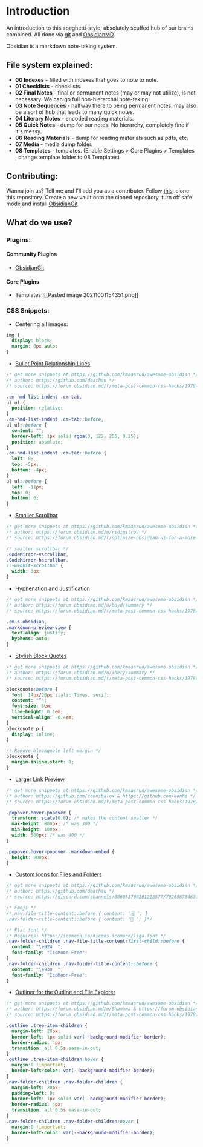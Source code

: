 # Introduction
An introduction to this spaghetti-style, absolutely scuffed hub of our brains combined. All done via [git](https://git-scm.com) and [ObsidianMD](https://obsidian.md/). 

Obsidian is a markdown note-taking system.

## File system explained:

- **00 Indexes** - filled with indexes that goes to note to note. 
- **01 Checklists**  - checklists.
- **02 Final Notes** - final or permanent notes (may or may not utilize), is not necessary. We can go full non-hierarchal note-taking.
- **03 Note Sequences** - halfway there to being permanent notes, may also be a sort of hub that leads to many quick notes.
- **04 Literary Notes** -  encoded reading materials.
- **05 Quick Notes** - dump for our notes. No hierarchy, completely fine if it's messy.
- **06 Reading Materials** - dump for reading materials such as pdfs, etc.
- **07 Media** - media dump folder.
- **08 Templates** - templates. (Enable Settings > Core Plugins > Templates , change template folder to 08 Templates)

## Contributing:
Wanna join us? Tell me and I'll add you as a contributer. Follow [this](https://github.com/gitobsidiantutorial/obsidian-git-tut-windows/blob/main/README.md), clone this repository. Create a new vault onto the cloned repository, turn off safe mode and install [ObsidianGit](https://github.com/denolehov/obsidian-git)


## What do we use?
### Plugins:
#### Community Plugins
- [ObsidianGit](https://github.com/denolehov/obsidian-git)

#### Core Plugins
- Templates
![[Pasted image 20211001154351.png]]

### CSS Snippets:
- Centering all images:
```css
img {
  display: block;
  margin: 0px auto;
}
```
- [Bullet Point Relationship Lines](https://github.com/kmaasrud/awesome-obsidian/blob/master/code/css-snippets/bullet-point-relationship-lines.css)
```css
/* get more snippets at https://github.com/kmaasrud/awesome-obsidian */
/* author: https://github.com/deathau */
/* source: https://forum.obsidian.md/t/meta-post-common-css-hacks/1978/2 */

.cm-hmd-list-indent .cm-tab,
ul ul {
  position: relative;
}
.cm-hmd-list-indent .cm-tab::before,
ul ul::before {
  content: "";
  border-left: 1px solid rgba(0, 122, 255, 0.25);
  position: absolute;
}
.cm-hmd-list-indent .cm-tab::before {
  left: 0;
  top: -5px;
  bottom: -4px;
}
ul ul::before {
  left: -11px;
  top: 0;
  bottom: 0;
}
```

- [Smaller Scrollbar](https://github.com/kmaasrud/awesome-obsidian/blob/master/code/css-snippets/smaller-scrollbar.css)
```css
/* get more snippets at https://github.com/kmaasrud/awesome-obsidian */
/* author: https://forum.obsidian.md/u/rsdimitrov */
/* source: https://forum.obsidian.md/t/optimize-obsidian-ui-for-a-more-seamless-experience/155/5 */

/* smaller scrollbar */
.CodeMirror-vscrollbar,
.CodeMirror-hscrollbar,
::-webkit-scrollbar {
  width: 3px;
}
```

- [Hyphenation and Justification](https://github.com/kmaasrud/awesome-obsidian/blob/master/code/css-snippets/hyphenation-and-justification.css)
```css
/* get more snippets at https://github.com/kmaasrud/awesome-obsidian */
/* author: https://forum.obsidian.md/u/boyd/summary */
/* source: https://forum.obsidian.md/t/meta-post-common-css-hacks/1978/25 */

.cm-s-obsidian,
.markdown-preview-view {
  text-align: justify;
  hyphens: auto;
}
```

- [Stylish Block Quotes](https://github.com/kmaasrud/awesome-obsidian/blob/master/code/css-snippets/stylish-blockquotes.css)
```css
/* get more snippets at https://github.com/kmaasrud/awesome-obsidian */
/* author: https://forum.obsidian.md/u/Thery/summary */
/* source: https://forum.obsidian.md/t/meta-post-common-css-hacks/1978/39 */

blockquote:before {
  font: 14px/20px italic Times, serif;
  content: "“";
  font-size: 3em;
  line-height: 0.1em;
  vertical-align: -0.4em;
}
blockquote p {
  display: inline;
}

/* Remove blockquote left margin */
blockquote {
  margin-inline-start: 0;
}
```

- [Larger Link Preview](https://github.com/kmaasrud/awesome-obsidian/blob/master/code/css-snippets/bigger-link-popup-preview.css)
```css
/* get more snippets at https://github.com/kmaasrud/awesome-obsidian */
/* author: https://github.com/cannibalox & https://github.com/konhi */
/* source: https://forum.obsidian.md/t/meta-post-common-css-hacks/1978/82 */

.popover.hover-popover {
  transform: scale(0.8); /* makes the content smaller */
  max-height: 800px; /* was 300 */
  min-height: 100px;
  width: 500px; /* was 400 */
}

.popover.hover-popover .markdown-embed {
  height: 800px;
}
```

- [Custom Icons for Files and Folders](https://github.com/kmaasrud/awesome-obsidian/blob/master/code/css-snippets/custom-icons-differing-files-and-folders.css)
```css
/* get more snippets at https://github.com/kmaasrud/awesome-obsidian */
/* author: https://github.com/deathau */
/* source: https://discord.com/channels/686053708261228577/702656734631821413/755293685046050896 */

/* Emoji */
/*.nav-file-title-content::before { content: '🗒 '; }
.nav-folder-title-content::before { content: '📂 '; }*/

/* Flat font */
/* Requires: https://icomoon.io/#icons-icomoon/liga-font */
.nav-folder-children .nav-file-title-content:first-child::before {
  content: "\e924  ";
  font-family: "IcoMoon-Free";
}
.nav-folder-children .nav-folder-title-content::before {
  content: "\e930  ";
  font-family: "IcoMoon-Free";
}
```

- [Outliner for the Outline and File Explorer](https://github.com/kmaasrud/awesome-obsidian/blob/master/code/css-snippets/outliner-for-the-outline-and-file-explorer.css)
```css
/* get more snippets at https://github.com/kmaasrud/awesome-obsidian */
/* author: https://forum.obsidian.md/u/Shamama & https://forum.obsidian.md/u/wonton/summary & https://github.com/konhi */
/* source: https://forum.obsidian.md/t/meta-post-common-css-hacks/1978/112 */

.outline .tree-item-children {
  margin-left: 20px;
  border-left: 1px solid var(--background-modifier-border);
  border-radius: 4px;
  transition: all 0.5s ease-in-out;
}
.outline .tree-item-children:hover {
  margin:0 !important;
  border-left-color: var(--background-modifier-border);
}
.nav-folder-children .nav-folder-children {
  margin-left: 20px;
  padding-left: 0;
  border-left: 1px solid var(--background-modifier-border);
  border-radius: 4px;
  transition: all 0.5s ease-in-out;
}
.nav-folder-children .nav-folder-children:hover {
  margin:0 !important;
  border-left-color: var(--background-modifier-border);
}

```



